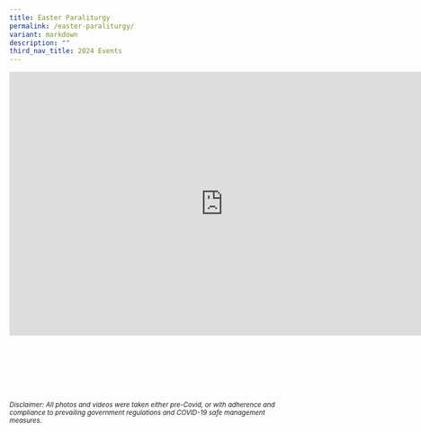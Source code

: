 ```yaml
---
title: Easter Paraliturgy
permalink: /easter-paraliturgy/
variant: markdown
description: ""
third_nav_title: 2024 Events
---
```

<iframe allowfullscreen="true" height="469" width="760" frameborder="0" src="https://docs.google.com/presentation/d/e/2PACX-1vSWC57TE-Fbz7wTLLuJmUUtBO3SmNQl8gtWhBQcy-CVjON9hDCeEmaeoyp3mCwbMfkxifDwgWuMGTnc/embed?start=true&amp;loop=true&amp;delayms=3000"></iframe>


<br><br><br><br><br><br>
<sup>_Disclaimer: All photos and videos were taken either pre-Covid, or with adherence and compliance to prevailing government regulations and COVID-19 safe management measures._</sup>